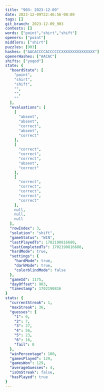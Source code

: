 ```yaml
---
title: "903: 2023-12-09"
date: 2023-12-09T22:46:56-08:00
tags: []
git_branch: 2023-12-09_903
contests: []
words: ["point","shirt","shift"]
openers: ["point"]
middlers: ["shirt"]
puzzles: [903]
hashes: ["AACACCCCACCCCCCXXXXXXXXXXXXXXX"]
openerHashes: ["AACAC"]
shifts: ["yoqod"]
state: {
  "boardState": [
    "point",
    "shirt",
    "shift",
    "",
    "",
    ""
  ],
  "evaluations": [
    [
      "absent",
      "absent",
      "correct",
      "absent",
      "correct"
    ],
    [
      "correct",
      "correct",
      "correct",
      "absent",
      "correct"
    ],
    [
      "correct",
      "correct",
      "correct",
      "correct",
      "correct"
    ],
    null,
    null,
    null
  ],
  "rowIndex": 3,
  "solution": "shift",
  "gameStatus": "WIN",
  "lastPlayedTs": 1702190816680,
  "lastCompletedTs": 1702190816680,
  "hardMode": true,
  "settings": {
    "hardMode": true,
    "darkMode": true,
    "colorblindMode": false
  },
  "gameId": 1175,
  "dayOffset": 903,
  "timestamp": 1702190816
}
stats: {
  "currentStreak": 1,
  "maxStreak": 36,
  "guesses": {
    "1": 0,
    "2": 7,
    "3": 27,
    "4": 56,
    "5": 23,
    "6": 16,
    "fail": 0
  },
  "winPercentage": 100,
  "gamesPlayed": 129,
  "gamesWon": 129,
  "averageGuesses": 4,
  "isOnStreak": false,
  "hasPlayed": true
}
---
```

<!-- more -->
